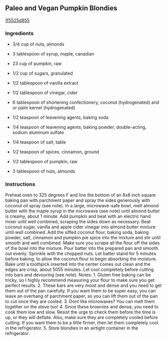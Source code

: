 ## Paleo and Vegan Pumpkin Blondies

[1f5525d855](http://tastykitchen.com/recipes/special-dietary-needs/gluten-free/paleo-and-vegan-pumpkin-blondies/)

### Ingredients

 - 3/4 cup of nuts, almonds

 - 3 tablespoon of syrup, maple, canadian

 - 23 cup of pumpkin, raw

 - 1/2 cup of sugars, granulated

 - 1/2 tablespoon of vanilla extract

 - 1/2 tablespoon of vinegar, cider

 - 6 tablespoon of shortening confectionery, coconut (hydrogenated) and or palm kernel (hydrogenated)

 - 1/2 teaspoon of leavening agents, baking soda

 - 1/4 teaspoon of leavening agents, baking powder, double-acting, sodium aluminum sulfate

 - 1/4 teaspoon of salt, table

 - 1/2 teaspoon of spices, cinnamon, ground

 - 1/2 tablespoon of pumpkin, raw

 - 3 tablespoon of nuts, almonds

### Instructions

Preheat oven to 325 degrees F and line the bottom of an 8x8 inch square baking pan with parchment paper and spray the sides generously with coconut oil spray (see note). In a large, microwave-safe bowl, melt almond butter with the maple syrup in the microwave (see note) until almond butter is creamy, about 1 minute. Add pumpkin and beat with an electric hand mixer until well combined, scraping the sides down as necessary. Beat coconut sugar, vanilla and apple cider vinegar into almond butter mixture until well combined. Add the sifted coconut flour, baking soda, baking powder, salt, cinnamon and pumpkin pie spice into the mixture and stir until smooth and well combined. Make sure you scrape all the flour off the sides of the bowl into the mixture. Pour batter into the prepared pan and smooth out evenly. Sprinkle with the chopped nuts. Let batter stand for 5 minutes before baking, to allow the coconut flour to begin absorbing the moisture. Bake until a toothpick inserted into the center comes out clean and the edges are crisp, about 5055 minutes. Let cool completely before cutting into bars and devouring (see note). Notes: 1. Gluten free baking can be tricky, so I highly recommend measuring your flour to make sure you get perfect results. 2. These bars are very moist and dense and you need to get them out of the pan carefully. If you want them to be super easy, you can leave an overhang of parchment paper, so you can lift them out of the pan to cut once they are cooled. 3. Dont like microwaves? You can melt them together on the stove too! 4. Since these brownies and dense, you need to cook them low and slow. Resist the urge to check them before the time is up, or they will deflate. Also, make sure they are completely cooled before cutting. If you want them to be a little firmer, then let them completely cool in the refrigerator. 5. Store blondies in an airtight container in the refrigerator.